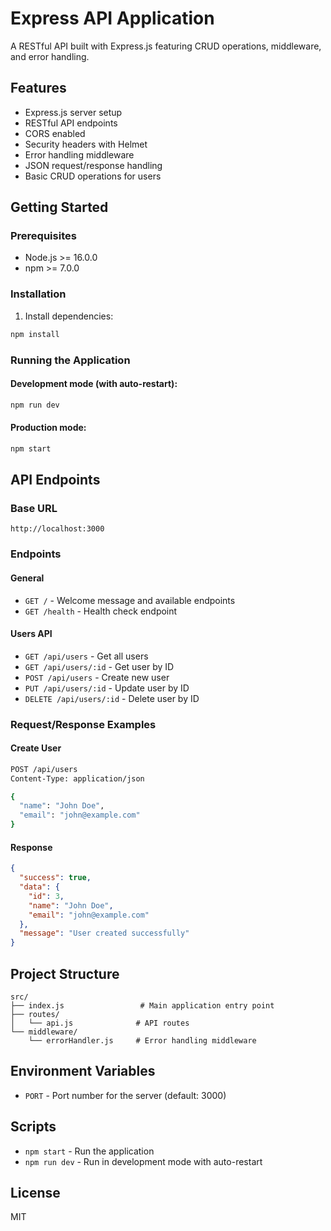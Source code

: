 # Express API Application

A RESTful API built with Express.js featuring CRUD operations, middleware, and error handling.

## Features

- Express.js server setup
- RESTful API endpoints
- CORS enabled
- Security headers with Helmet
- Error handling middleware
- JSON request/response handling
- Basic CRUD operations for users

## Getting Started

### Prerequisites

- Node.js >= 16.0.0
- npm >= 7.0.0

### Installation

1. Install dependencies:
```bash
npm install
```

### Running the Application

#### Development mode (with auto-restart):
```bash
npm run dev
```

#### Production mode:
```bash
npm start
```

## API Endpoints

### Base URL
```
http://localhost:3000
```

### Endpoints

#### General
- `GET /` - Welcome message and available endpoints
- `GET /health` - Health check endpoint

#### Users API
- `GET /api/users` - Get all users
- `GET /api/users/:id` - Get user by ID
- `POST /api/users` - Create new user
- `PUT /api/users/:id` - Update user by ID
- `DELETE /api/users/:id` - Delete user by ID

### Request/Response Examples

#### Create User
```bash
POST /api/users
Content-Type: application/json

{
  "name": "John Doe",
  "email": "john@example.com"
}
```

#### Response
```json
{
  "success": true,
  "data": {
    "id": 3,
    "name": "John Doe",
    "email": "john@example.com"
  },
  "message": "User created successfully"
}
```

## Project Structure

```
src/
├── index.js                 # Main application entry point
├── routes/
│   └── api.js              # API routes
└── middleware/
    └── errorHandler.js     # Error handling middleware
```

## Environment Variables

- `PORT` - Port number for the server (default: 3000)

## Scripts

- `npm start` - Run the application
- `npm run dev` - Run in development mode with auto-restart

## License

MIT
